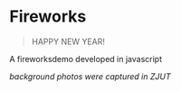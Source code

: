 # Fireworks

> HAPPY NEW YEAR!

A fireworksdemo developed in javascript

*background photos were captured in ZJUT*

